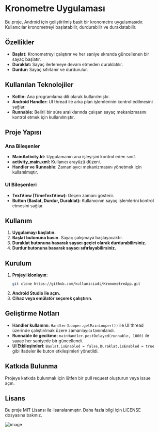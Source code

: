 # Kronometre Uygulaması

Bu proje, Android için geliştirilmiş basit bir kronometre uygulamasıdır. Kullanıcılar kronometreyi başlatabilir, durdurabilir ve duraklatabilir.

## Özellikler
- **Başlat:** Kronometreyi çalıştırır ve her saniye ekranda güncellenen bir sayaç başlatır.
- **Duraklat:** Sayaç ilerlemeye devam etmeden duraklatılır.
- **Durdur:** Sayaç sıfırlanır ve durdurulur.

## Kullanılan Teknolojiler
- **Kotlin:** Ana programlama dili olarak kullanılmıştır.
- **Android Handler:** UI thread ile arka plan işlemlerinin kontrol edilmesini sağlar.
- **Runnable:** Belirli bir süre aralıklarında çalışan sayaç mekanizmasını kontrol etmek için kullanılmıştır.

## Proje Yapısı

### Ana Bileşenler
- **MainActivity.kt:** Uygulamanın ana işleyişini kontrol eden sınıf.
- **activity_main.xml:** Kullanıcı arayüzü düzeni.
- **Handler ve Runnable:** Zamanlayıcı mekanizmasını yönetmek için kullanılmıştır.

### UI Bileşenleri
- **TextView (TimeTextView):** Geçen zamanı gösterir.
- **Button (Baslat, Durdur, Duraklat):** Kullanıcının sayaç işlemlerini kontrol etmesini sağlar.

## Kullanım
1. **Uygulamayı başlatın.**
2. **Başlat butonuna basın.** Sayaç çalışmaya başlayacaktır.
3. **Duraklat butonuna basarak sayacı geçici olarak durdurabilirsiniz.**
4. **Durdur butonuna basarak sayacı sıfırlayabilirsiniz.**

## Kurulum
1. **Projeyi klonlayın:**
   ```sh
   git clone https://github.com/kullaniciadi/KronometreApp.git
   ```
2. **Android Studio ile açın.**
3. **Cihaz veya emülatör seçerek çalıştırın.**

## Geliştirme Notları
- **Handler kullanımı:** `Handler(Looper.getMainLooper())` ile UI thread üzerinde çalıştırılmak üzere zamanlayıcı tanımlandı.
- **Runnable ile gecikme:** `mainHandler.postDelayed(runnable, 1000)` ile sayaç her saniyede bir güncellendi.
- **UI Etkileşimleri:** `Baslat.isEnabled = false`, `Duraklat.isEnabled = true` gibi ifadeler ile buton etkileşimleri yönetildi.

## Katkıda Bulunma
Projeye katkıda bulunmak için lütfen bir pull request oluşturun veya issue açın.

## Lisans
Bu proje MIT Lisansı ile lisanslanmıştır. Daha fazla bilgi için LICENSE dosyasına bakınız.

![image](https://github.com/user-attachments/assets/2b6da987-b65f-4cba-a9b9-06ecc7c6cfbc)
